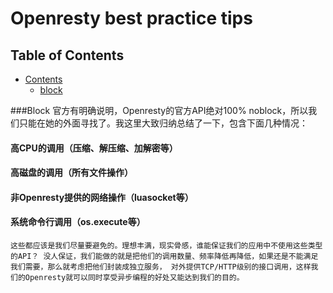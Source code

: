 # Openresty best practice tips


## Table of Contents
* [Contents](#contents)
    * [block ](#lua_basic_grammar) 


###Block
官方有明确说明，Openresty的官方API绝对100% noblock，所以我们只能在她的外面寻找了。我这里大致归纳总结了一下，包含下面几种情况：
#### 高CPU的调用（压缩、解压缩、加解密等）
#### 高磁盘的调用（所有文件操作）
#### 非Openresty提供的网络操作（luasocket等）
#### 系统命令行调用（os.execute等）

`这些都应该是我们尽量要避免的。理想丰满，现实骨感，谁能保证我们的应用中不使用这些类型的API？
没人保证，我们能做的就是把他们的调用数量、频率降低再降低，如果还是不能满足我们需要，那么就考虑把他们封装成独立服务，
对外提供TCP/HTTP级别的接口调用，这样我们的Openresty就可以同时享受异步编程的好处又能达到我们的目的。`
